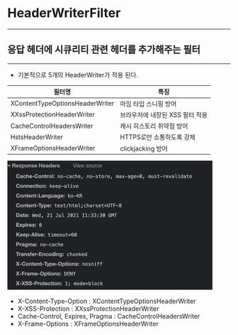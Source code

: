 # HeaderWriterFilter

* * *

## 응답 헤더에 시큐리티 관련 헤더를 추가해주는 필터

* * * 
- 기본적으로 5개의 HeaderWriter가 적용 된다.

|필터명|특징|
|---|---|
|XContentTypeOptionsHeaderWriter|마임 타입 스니핑 방어|
|XXssProtectionHeaderWriter|브라우저에 내장된 XSS 필터 적용|
|CacheControlHeadersWriter|캐시 히스토리 취약점 방어|
|HstsHeaderWriter|HTTPS로만 소통하도록 강제|
|XFrameOptionsHeaderWriter|clickjacking 방어|

![img.png](../image/header-writer-filter-img.png)
- X-Content-Type-Option : XContentTypeOptionsHeaderWriter
- X-XSS-Protection : XXssProtectionHeaderWriter
- Cache-Control, Expires, Pragma : CacheControlHeadersWriter
- X-Frame-Options : XFrameOptionsHeaderWriter